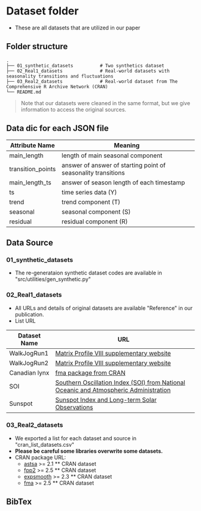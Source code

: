 
# Dataset folder

- These are all datasets that are utilized in our paper


## Folder structure 
    .
    ├── 01_synthetic_datasets          # Two synthetics dataset
    ├── 02_Real1_datasets              # Real-world datasets with seasonality transitions and fluctuations
    ├── 03_Real2_datasets              # Real-world dataset from The Comprehensive R Archive Network (CRAN) 
    └── README.md                      


>  Note that our datasets were cleaned in the same format, but we give information to access the original sources.

## Data dic for each JSON file

Attribute Name   | Meaning
-------------    | -------------
main_length      | length of main seasonal component
transition_points| answer of answer of starting point of seasonality transitions
main_length_ts   | answer of season length of each timestamp
ts               | time series data (Y)
trend            | trend component (T)
seasonal         | seasonal component (S)
residual         | residual component (R)


## Data Source

### 01_synthetic_datasets
- The re-generataion synthetic dataset codes are available in "src/utilities/gen_synthetic.py"


### 02_Real1_datasets
- All URLs and details of original datasets are available "Reference" in our publication.
- List URL

Dataset Name    | URL
-------------   | -------------
WalkJogRun1     | [Matrix Profile VIII supplementary website](https://sites.google.com/site/onlinesemanticsegmentation/)
WalkJogRun2     | [Matrix Profile VIII supplementary website](https://sites.google.com/site/onlinesemanticsegmentation/)
Canadian lynx   | [fma package from CRAN](https://search.r-project.org/CRAN/refmans/fma/html/lynx.html)
SOI             | [Southern Oscillation Index (SOI) from National Oceanic and Atmospheric Administration](https://www.ncei.noaa.gov/access/monitoring/enso/soi)
Sunspot         | [Sunspot Index and Long-term Solar Observations](https://www.sidc.be/SILSO/datafiles)


### 03_Real2_datasets
- We exported a list for each dataset and source in "cran_list_datasets.csv" 
- **Please be careful some libraries overwrite some datasets.**
- CRAN package URL:
    - [astsa](https://cran.r-project.org/web/packages/astsa/index.html) >= 2.1    ** CRAN dataset
    - [fpp2](https://cran.r-project.org/web/packages/fpp2/index.html) >= 2.5    ** CRAN dataset
    - [expsmooth](https://cran.r-project.org/web/packages/expsmooth/index.html) >= 2.3    ** CRAN dataset
    - [fma](https://cran.r-project.org/web/packages/fma/index.html) >= 2.5    ** CRAN dataset




## BibTex

